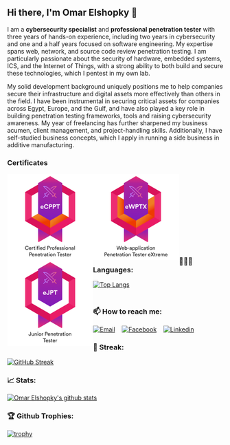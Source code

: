 ## Hi there, I'm Omar Elshopky 👋

I am a **cybersecurity specialist** and **professional penetration tester** with three years of hands-on experience, including two years in cybersecurity and one and a half years focused on software engineering. My expertise spans web, network, and source code review penetration testing. I am particularly passionate about the security of hardware, embedded systems, ICS, and the Internet of Things, with a strong ability to both build and secure these technologies, which I pentest in my own lab.

My solid development background uniquely positions me to help companies secure their infrastructure and digital assets more effectively than others in the field. I have been instrumental in securing critical assets for companies across Egypt, Europe, and the Gulf, and have also played a key role in building penetration testing frameworks, tools and raising cybersecurity awareness. My year of freelancing has further sharpened my business acumen, client management, and project-handling skills. Additionally, I have self-studied business concepts, which I apply in running a side business in additive manufacturing.

### Certificates
[<a href="https://certs.ine.com/cee31f2b-2e35-4c0b-9d46-e5aa99a76e1b"><img align="left" alt="eCPPTv2 Badge" width="200px" src="https://github.com/omarelshopky/Certificates/blob/main/eLearnSecurity_eCPPTv2/ecpptv2_badge.png" /></a>]()
[<a href="https://certs.ine.com/3d08e46e-c886-448b-82d8-e75b8c5a30dc"><img align="left" alt="eWPTXv2 Badge" width="200px" src="https://github.com/omarelshopky/Certificates/blob/main/eLearnSecurity_eWPTXv2/ewptxv2_badge.png" /></a>]()
[<a href="https://certs.ine.com/64f9cd00-4fb4-45b0-9661-a620dbcedbb1"><img align="left" alt="eJPTv1 Badge" width="200px" src="https://github.com/omarelshopky/Certificates/blob/main/eLearnSecurity_eJPTv1/ejptv1_badge.png" /></a>]()
<br><br><br><br><br><br><br><br><br><br>

### 👨🏻‍💻 Languages:
[![Top Langs](https://github-readme-stats.vercel.app/api/top-langs/?username=omarelshopky&langs_count=15&layout=compact&theme=radical)](https://github.com/omarelshopky?tab=repositories)

### <br> 📫 How to reach me:
[<img src='https://cdn.worldvectorlogo.com/logos/official-gmail-icon-2020-.svg' alt='Email' height='40'>](mailto:omar.elshopky202@gmail.com)
&nbsp;&nbsp;
[<img src='https://raw.githubusercontent.com/jmnote/z-icons/master/svg/facebook.svg' alt='Facebook' height='40'>](https://www.facebook.com/omarelshopky1)
&nbsp;&nbsp;
[<img src='https://cdn.worldvectorlogo.com/logos/linkedin-icon-2.svg' alt='Linkedin' height='40'>](https://www.linkedin.com/in/omarelshopky)


### 🌟 Streak:
[![GitHub Streak](https://github-readme-streak-stats.herokuapp.com/?user=omarelshopky&theme=radical&include_all_commits=true&count_private=true)](https://github.com/omarelshopky)


### 📈 Stats:
[![Omar Elshopky's github stats](https://github-readme-stats.vercel.app/api?username=omarelshopky&show_icons=true&theme=radical&include_all_commits=true&count_private=true)](https://github.com/omarelshopky?tab=repositories)
  
### 🏆 Github Trophies:
[![trophy](https://github-profile-trophy.vercel.app/?username=omarelshopky&theme=darkhub&no-frame=true)](https://github.com/ryo-ma/github-profile-trophy)
